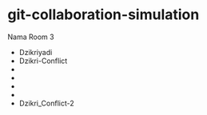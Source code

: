 # git-collaboration-simulation

Nama Room 3
- Dzikriyadi
- Dzikri-Conflict
- 
- 
- 
- 
- Dzikri_Conflict-2